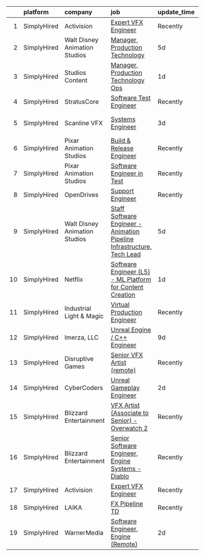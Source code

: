 

|    | platform    | company                       | job                                                                                                                                                                             | update_time   | location            |
|---:|:------------|:------------------------------|:--------------------------------------------------------------------------------------------------------------------------------------------------------------------------------|:--------------|:--------------------|
|  1 | SimplyHired | Activision                    | [Expert VFX Engineer](https://www.simplyhired.com/job/R9gzBazJlezxlSm2WITE3XlbtPQGysO7ZdrSSFEKrzRcXXxnIFAx0A?q=vfx+engineer)                                                    | Recently      | Woodland Hills, CA  |
|  2 | SimplyHired | Walt Disney Animation Studios | [Manager, Production Technology](https://www.simplyhired.com/job/lfy-Vqp9HS0cwgiNErpijqASfcENHRyc-P6qpoQwanfOXgQe1ZqZqg?q=vfx+engineer)                                         | 5d            | Burbank, CA         |
|  3 | SimplyHired | Studios Content               | [Manager, Production Technology Ops](https://www.simplyhired.com/job/NNyyeM1IU01AkqGESQfhcaChfGV8LoZxZUnKfJI7EUjIa-jwnmvtYg?q=vfx+engineer)                                     | 1d            | Burbank, CA         |
|  4 | SimplyHired | StratusCore                   | [Software Test Engineer](https://www.simplyhired.com/job/aOGYDGVDK83Hz36mzFZncYUNgGThbRe4d03IXfkihr8svAuEQu1e3g?q=vfx+engineer)                                                 | Recently      | Seattle, WA         |
|  5 | SimplyHired | Scanline VFX                  | [Systems Engineer](https://www.simplyhired.com/job/JjIHtOiqklmkiMPYw-3YDvX0QlOieRpensvsLxP0rX_wT0dCdnGKzA?q=vfx+engineer)                                                       | 3d            | Los Angeles, CA     |
|  6 | SimplyHired | Pixar Animation Studios       | [Build & Release Engineer](https://www.simplyhired.com/job/eLu72HtCL1IMNmVX40JSTI0cdW6819GIARrgWFtFY28hgpcJT-f9Rg?q=vfx+engineer)                                               | Recently      | Emeryville, CA      |
|  7 | SimplyHired | Pixar Animation Studios       | [Software Engineer in Test](https://www.simplyhired.com/job/hDFX03T2cMRRfzf18rEJXcPj0XNbeeYQfWLefxjzPqiy1AD6OR0OTg?q=vfx+engineer)                                              | Recently      | Emeryville, CA      |
|  8 | SimplyHired | OpenDrives                    | [Support Engineer](https://www.simplyhired.com/job/zeQfBtRvpjd-9Qb80Fz9S1A0GPcgr6ZEUP3JDWxZVIAoArcfkOJo4w?q=vfx+engineer)                                                       | Recently      | Remote              |
|  9 | SimplyHired | Walt Disney Animation Studios | [Staff Software Engineer - Animation Pipeline Infrastructure, Tech Lead](https://www.simplyhired.com/job/2zjdkmm4w9LjZgIIZhOWJOhLtS6zfrlnPsOF2x-8uAD17HKtW932Kw?q=vfx+engineer) | 5d            | Burbank, CA         |
| 10 | SimplyHired | Netflix                       | [Software Engineer (L5) - ML Platform for Content Creation](https://www.simplyhired.com/job/v6xexpT26gnzLlubFvdJJtC7XOyWGnSymnIEqtwspkkwZOUvIjqxdg?q=vfx+engineer)              | 1d            | Remote              |
| 11 | SimplyHired | Industrial Light & Magic      | [Virtual Production Engineer](https://www.simplyhired.com/job/9K5q-GSUctsZy_8R0FRVMThkZmcwVyNw8EBtc6t_2-1GoGnsunIq0A?q=vfx+engineer)                                            | Recently      | Manhattan Beach, CA |
| 12 | SimplyHired | Imerza, LLC                   | [Unreal Engine / C++ Engineer](https://www.simplyhired.com/job/qCMCHzJ3JhyBKXLTu1Gs3sRHBqXs7AwY39y7l8gTkbtbm1J6d08SyA?q=vfx+engineer)                                           | 9d            | Remote              |
| 13 | SimplyHired | Disruptive Games              | [Senior VFX Artist (remote)](https://www.simplyhired.com/job/ug1Nbs70tLVfqtHxG__s-qLtlaH128gNMV8vmNucmrzilmW5AjeBlQ?q=vfx+engineer)                                             | Recently      | Remote              |
| 14 | SimplyHired | CyberCoders                   | [Unreal Gameplay Engineer](https://www.simplyhired.com/job/YKju8fAst_wtPQbPinzpAysVpIlxkSdjSP2h_JA1HtHVxdNErUgnMA?q=vfx+engineer)                                               | 2d            | Los Angeles, CA     |
| 15 | SimplyHired | Blizzard Entertainment        | [VFX Artist (Associate to Senior) - Overwatch 2](https://www.simplyhired.com/job/2d70J5UkkZ2YmvlvJfcaEqf0vVFEZwLt57euRMmQlk3Afx_2Q_gYzw?q=vfx+engineer)                         | Recently      | Irvine, CA          |
| 16 | SimplyHired | Blizzard Entertainment        | [Senior Software Engineer, Engine Systems - Diablo](https://www.simplyhired.com/job/tMmtCyDUxHf8JJJ5bCNONOHibfhTpYdY-nwQ76oeAkm7OrfyZhRqFg?q=vfx+engineer)                      | Recently      | Irvine, CA          |
| 17 | SimplyHired | Activision                    | [Expert VFX Engineer](https://www.simplyhired.com/job/R9gzBazJlezxlSm2WITE3XlbtPQGysO7ZdrSSFEKrzRcXXxnIFAx0A?q=vfx+engineer)                                                    | Recently      | Woodland Hills, CA  |
| 18 | SimplyHired | LAIKA                         | [FX Pipeline TD](https://www.simplyhired.com/job/79tyw93NUxs0QQv-oY6al-7hwQnCeLMirW-_Qy0wNUJSPwIdJ-PT6w?q=vfx+engineer)                                                         | Recently      | Hillsboro, OR       |
| 19 | SimplyHired | WarnerMedia                   | [Software Engineer, Engine (Remote)](https://www.simplyhired.com/job/nYx88J_Gs1qx45zumeNxqtIlUp-mkozgV7ObkvLjQofTxuvl29mhOg?q=vfx+engineer)                                     | 2d            | Kirkland, WA        |